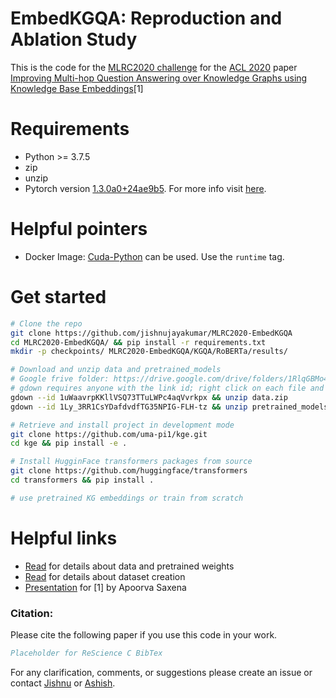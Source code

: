 # EmbedKGQA: Reproduction and Ablation Study 
This is the code for the [MLRC2020 challenge](https://paperswithcode.com/rc2020) for the [ACL 2020](https://acl2020.org/) paper [Improving Multi-hop Question Answering over Knowledge Graphs using Knowledge Base Embeddings](https://malllabiisc.github.io/publications/papers/final_embedkgqa.pdf)[1]

# Requirements
- Python >= 3.7.5
- zip
- unzip
- Pytorch version [1.3.0a0+24ae9b5](https://github.com/pytorch/pytorch/tree/24ae9b504094937fbc7c24012fbe5c601e024bcd). For more info visit [here](https://docs.nvidia.com/deeplearning/frameworks/pytorch-release-notes/rel_19-10.html).


# Helpful pointers
- Docker Image: [Cuda-Python](https://hub.docker.com/r/qts8n/cuda-python/) can be used. Use the `runtime` tag.

# Get started

```bash
# Clone the repo
git clone https://github.com/jishnujayakumar/MLRC2020-EmbedKGQA
cd MLRC2020-EmbedKGQA/ && pip install -r requirements.txt
mkdir -p checkpoints/ MLRC2020-EmbedKGQA/KGQA/RoBERTa/results/

# Download and unzip data and pretrained_models
# Google frive folder: https://drive.google.com/drive/folders/1RlqGBMo45lTmWz9MUPTq-0KcjSd3ujxc
# gdown requires anyone with the link id; right click on each file and get it 
gdown --id 1uWaavrpKKllVSQ73TTuLWPc4aqVvrkpx && unzip data.zip
gdown --id 1Ly_3RR1CsYDafdvdfTG35NPIG-FLH-tz && unzip pretrained_models.zip

# Retrieve and install project in development mode
git clone https://github.com/uma-pi1/kge.git
cd kge && pip install -e .

# Install HugginFace transformers packages from source
git clone https://github.com/huggingface/transformers
cd transformers && pip install .

# use pretrained KG embeddings or train from scratch
```


# Helpful links
- [Read](https://github.com/malllabiisc/EmbedKGQA#instructions) for details about data and pretrained weights 
- [Read](https://github.com/malllabiisc/EmbedKGQA#dataset-creation) for details about dataset creation
- [Presentation](https://slideslive.com/38929421/improving-multihop-question-answering-over-knowledge-graphs-using-knowledge-base-embeddings) for [1] by Apoorva Saxena


### Citation:
Please cite the following paper if you use this code in your work.

```bibtex
Placeholder for ReScience C BibTex
```

For any clarification, comments, or suggestions please create an issue or contact [Jishnu](https://jishnujayakumar.github.io/) or [Ashish](mailto:asardana@nvidia.com).
